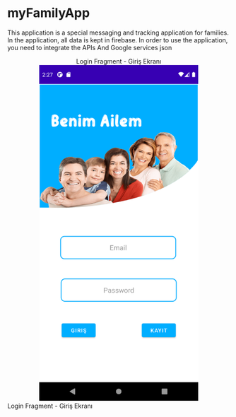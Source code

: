 # myFamilyApp

This application is a special messaging and tracking application for families.
In the application, all data is kept in firebase.
In order to use the application, you need to integrate the APIs And Google services json

<div align="center">
    Login Fragment - Giriş Ekranı
    <img src=https://github.com/onurkrkm/myFamilyApp/blob/master/Screenshot_1653791255.png width="360"</img> 
</div>
Login Fragment - Giriş Ekranı

